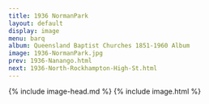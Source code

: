 ```yaml
---
title: 1936 NormanPark
layout: default
display: image
menu: barq
album: Queensland Baptist Churches 1851-1960 Album
image: 1936-NormanPark.jpg
prev: 1936-Nanango.html
next: 1936-North-Rockhampton-High-St.html
---
```

{% include image-head.md %}
{% include image.html %}